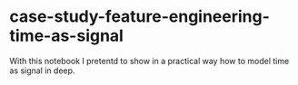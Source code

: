 # case-study-feature-engineering-time-as-signal
With this notebook I pretentd to show in a practical way how to model time as signal in deep.
